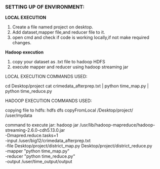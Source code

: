 <h3>SETTING UP OF ENVIRONMENT:</h3>

<b>LOCAL EXECUTION</b>
<ol>
<li>Create a file named project on desktop.</li>
<li>Add dataset,mapper file,and reducer file to it.</li>
<li>open cmd and check if code is working locally,if not make required changes.</li>
</ol>

<b>Hadoop execution</b>
<ol>
<li>copy your dataset as .txt file to hadoop HDFS</li>
<li>execute mapper and reducer using hadoop streaming jar</li>
</ol>

LOCAL EXECUTION  COMMANDS USED:

cd Desktop/project
cat crimedata_afterprep.txt | python time_map.py | python
time_reduce.py 

HADOOP EXECUTION COMMANDS USED:

copying file to hdfs:
hdfs dfs copyFromLocal /Desktop/project/ /user/mydata

command to execute jar:
hadoop jar /usr/lib/hadoop-mapreduce/hadoop-streaming-2.6.0-cdh5.13.0.jar \
-Dmapred.reduce.tasks=1 \
-input /user/big12/crimedata_afterprep.txt \
-file Desktop/project/district_map.py Desktop/project/district_reduce.py \
-mapper "python time_map.py" \
-reducer "python time_reduce.py" \
-output /user/time_output/output 

